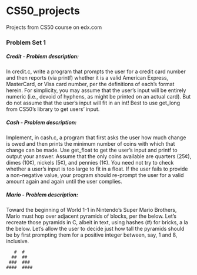 # CS50_projects
Projects from CS50 course on edx.com

### Problem Set 1

##### Credit - Problem description:
In credit.c, write a program that prompts the user for a credit card number and then reports (via printf) whether it is a valid American Express, MasterCard, or Visa card number, per the definitions of each’s format herein. For simplicity, you may assume that the user’s input will be entirely numeric (i.e., devoid of hyphens, as might be printed on an actual card). But do not assume that the user’s input will fit in an int! Best to use get_long from CS50’s library to get users’ input.

##### Cash - Problem description:
Implement, in cash.c, a program that first asks the user how much change is owed and then prints the minimum number of coins with which that change can be made.
Use get_float to get the user’s input and printf to output your answer. Assume that the only coins available are quarters (25¢), dimes (10¢), nickels (5¢), and pennies (1¢). You need not try to check whether a user’s input is too large to fit in a float. If the user fails to provide a non-negative value, your program should re-prompt the user for a valid amount again and again until the user complies.

##### Mario - Problem description:
Toward the beginning of World 1-1 in Nintendo’s Super Mario Brothers, Mario must hop over adjacent pyramids of blocks, per the below. Let’s recreate those pyramids in C, albeit in text, using hashes (#) for bricks, a la the below. Let’s allow the user to decide just how tall the pyramids should be by first prompting them for a positive integer between, say, 1 and 8, inclusive.

```
   #  #
  ##  ##
 ###  ###
####  ####
```
